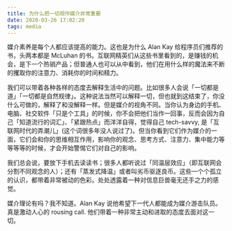 ```yaml
---
title: 为什么把一切视作媒介非常重要
date: 2020-03-26 17:02:20
tags: media
---
```


媒介素养是每个人都应该提高的能力。这也是为什么 Alan Kay 给程序员们推荐的书，头两本都是 McLuhan 的书。互联网精英们从这些书里看到的，是赚钱的机会，是下一个热销产品；但普通人也可以从中看到，他们在用什么样的魔法来不断的攫取你的注意力、消耗你的时间和精力。

我们可以带着各种各样的态度去解释生活中的问题。比如很多人会说「一切都是道」「一切都是自然规律」。这种说法当然可以解释一切，但也就到这结束了，你没什么可做的，解释了和没解释一样。但是媒介的视角不同。当你认为身边的手机、电脑、社交软件「只是个工具」的时候，你不会把他们当作一回事，反而会因为自己「知道流行的词汇」、「紧跟热点」而洋洋自得，觉得自己 tech-savvy, 是「互联网时代的弄潮儿」(这个词很多年没人说过了)。但当你看到它们作为媒介的一面，它们会和你的思维相互作用，影响你的观念、思考方式、注意力、集中能力等等等等的时候，才会开始警惕它们对自己的影响。

我们总会说，要放下手机去读读书；很多人都听说过「同温层效应」（即互联网会分割不同观念的人）；还有「蒸发式降温」或者叫劣币驱逐良币。这些一个个孤立的认识，都带着非常被动的色彩。处处透露着一种对信息巨兽毫无还手之力的感觉。

媒介理论有吗？我不知道。Alan Kay 说他希望下一代人都能成为媒介游击队员。真是激动人心的 rousing call. 他们带着一种非常主动和进取的态度去面对这一切。

